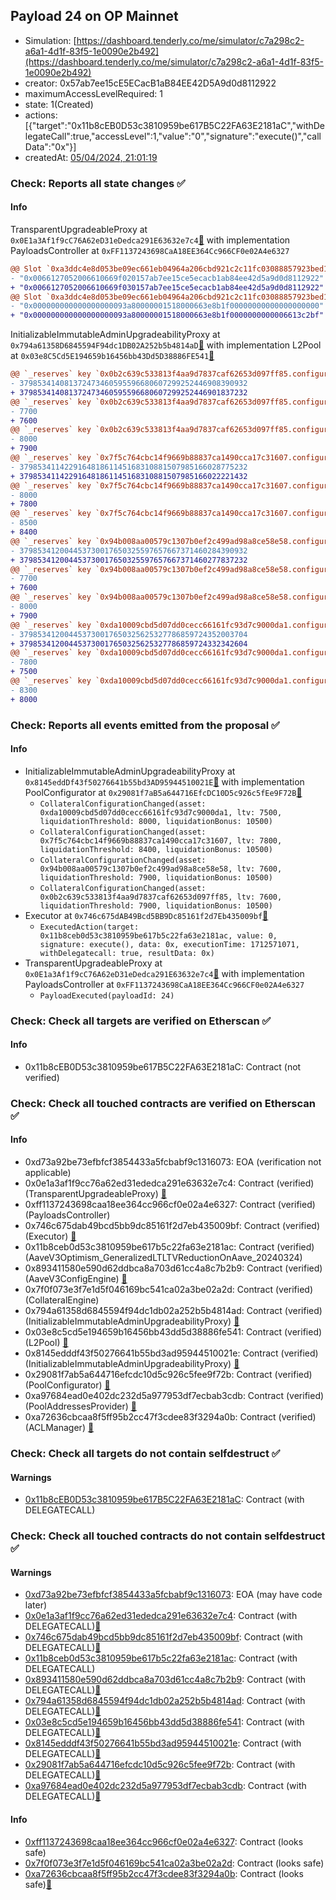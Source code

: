 ## Payload 24 on OP Mainnet

- Simulation: [https://dashboard.tenderly.co/me/simulator/c7a298c2-a6a1-4d1f-83f5-1e0090e2b492](https://dashboard.tenderly.co/me/simulator/c7a298c2-a6a1-4d1f-83f5-1e0090e2b492)
- creator: 0x57ab7ee15cE5ECacB1aB84EE42D5A9d0d8112922
- maximumAccessLevelRequired: 1
- state: 1(Created)
- actions: [{"target":"0x11b8cEB0D53c3810959be617B5C22FA63E2181aC","withDelegateCall":true,"accessLevel":1,"value":"0","signature":"execute()","callData":"0x"}]
- createdAt: [05/04/2024, 21:01:19](https://optimistic.etherscan.io/tx/0x670f1033e7133208464b9042e3c5108dcc00ef8cbf4f712180fa51ca3f16f01d)

### Check: Reports all state changes :white_check_mark:

#### Info


TransparentUpgradeableProxy at `0x0E1a3Af1f9cC76A62eD31eDedca291E63632e7c4`[:ghost:](https://github.com/bgd-labs/aave-address-book "GovernanceV3Optimism.PAYLOADS_CONTROLLER") with implementation PayloadsController at `0xFF1137243698CaA18EE364Cc966CF0e02A4e6327`
```diff
@@ Slot `0xa3ddc4e8d053be09ec661eb04964a206cbd921c2c11fc03088857923bed1485a` @@
- "0x0066127052006610669f020157ab7ee15ce5ecacb1ab84ee42d5a9d0d8112922"
+ "0x0066127052006610669f030157ab7ee15ce5ecacb1ab84ee42d5a9d0d8112922"
@@ Slot `0xa3ddc4e8d053be09ec661eb04964a206cbd921c2c11fc03088857923bed1485b` @@
- "0x000000000000000000093a80000001518000663e8b1f00000000000000000000"
+ "0x000000000000000000093a80000001518000663e8b1f0000000000006613c2bf"
```

InitializableImmutableAdminUpgradeabilityProxy at `0x794a61358D6845594F94dc1DB02A252b5b4814aD`[:ghost:](https://github.com/bgd-labs/aave-address-book "AaveV3Optimism.POOL") with implementation L2Pool at `0x03e8C5Cd5E194659b16456bb43Dd5D38886FE541`[:ghost:](https://github.com/bgd-labs/aave-address-book "AaveV3Optimism.POOL_IMPL")
```diff
@@ `_reserves` key `0x0b2c639c533813f4aa9d7837caf62653d097ff85.configuration.data` @@
- 379853414081372473460595596680607299252446908390932
+ 379853414081372473460595596680607299252446901837232
@@ `_reserves` key `0x0b2c639c533813f4aa9d7837caf62653d097ff85.configuration.data_decoded.ltv` @@
- 7700
+ 7600
@@ `_reserves` key `0x0b2c639c533813f4aa9d7837caf62653d097ff85.configuration.data_decoded.liquidationThreshold` @@
- 8000
+ 7900
@@ `_reserves` key `0x7f5c764cbc14f9669b88837ca1490cca17c31607.configuration.data` @@
- 379853411422916481861145168310881507985166028775232
+ 379853411422916481861145168310881507985166022221432
@@ `_reserves` key `0x7f5c764cbc14f9669b88837ca1490cca17c31607.configuration.data_decoded.ltv` @@
- 8000
+ 7800
@@ `_reserves` key `0x7f5c764cbc14f9669b88837ca1490cca17c31607.configuration.data_decoded.liquidationThreshold` @@
- 8500
+ 8400
@@ `_reserves` key `0x94b008aa00579c1307b0ef2c499ad98a8ce58e58.configuration.data` @@
- 379853412004453730017650325597657667371460284390932
+ 379853412004453730017650325597657667371460277837232
@@ `_reserves` key `0x94b008aa00579c1307b0ef2c499ad98a8ce58e58.configuration.data_decoded.ltv` @@
- 7700
+ 7600
@@ `_reserves` key `0x94b008aa00579c1307b0ef2c499ad98a8ce58e58.configuration.data_decoded.liquidationThreshold` @@
- 8000
+ 7900
@@ `_reserves` key `0xda10009cbd5d07dd0cecc66161fc93d7c9000da1.configuration.data` @@
- 379853412004453730017650325625327786859724352003704
+ 379853412004453730017650325625327786859724332342604
@@ `_reserves` key `0xda10009cbd5d07dd0cecc66161fc93d7c9000da1.configuration.data_decoded.ltv` @@
- 7800
+ 7500
@@ `_reserves` key `0xda10009cbd5d07dd0cecc66161fc93d7c9000da1.configuration.data_decoded.liquidationThreshold` @@
- 8300
+ 8000
```


### Check: Reports all events emitted from the proposal :white_check_mark:

#### Info

- InitializableImmutableAdminUpgradeabilityProxy at `0x8145eddDf43f50276641b55bd3AD95944510021E`[:ghost:](https://github.com/bgd-labs/aave-address-book "AaveV3Optimism.POOL_CONFIGURATOR") with implementation PoolConfigurator at `0x29081f7aB5a644716EfcDC10D5c926c5fEe9F72B`[:ghost:](https://github.com/bgd-labs/aave-address-book "AaveV3Optimism.POOL_CONFIGURATOR_IMPL")
  - `CollateralConfigurationChanged(asset: 0xda10009cbd5d07dd0cecc66161fc93d7c9000da1, ltv: 7500, liquidationThreshold: 8000, liquidationBonus: 10500)`
  - `CollateralConfigurationChanged(asset: 0x7f5c764cbc14f9669b88837ca1490cca17c31607, ltv: 7800, liquidationThreshold: 8400, liquidationBonus: 10500)`
  - `CollateralConfigurationChanged(asset: 0x94b008aa00579c1307b0ef2c499ad98a8ce58e58, ltv: 7600, liquidationThreshold: 7900, liquidationBonus: 10500)`
  - `CollateralConfigurationChanged(asset: 0x0b2c639c533813f4aa9d7837caf62653d097ff85, ltv: 7600, liquidationThreshold: 7900, liquidationBonus: 10500)`
- Executor at `0x746c675dAB49Bcd5BB9Dc85161f2d7Eb435009bf`[:ghost:](https://github.com/bgd-labs/aave-address-book "AaveV3Optimism.ACL_ADMIN, GovernanceV3Optimism.EXECUTOR_LVL_1")
  - `ExecutedAction(target: 0x11b8ceb0d53c3810959be617b5c22fa63e2181ac, value: 0, signature: execute(), data: 0x, executionTime: 1712571071, withDelegatecall: true, resultData: 0x)`
- TransparentUpgradeableProxy at `0x0E1a3Af1f9cC76A62eD31eDedca291E63632e7c4`[:ghost:](https://github.com/bgd-labs/aave-address-book "GovernanceV3Optimism.PAYLOADS_CONTROLLER") with implementation PayloadsController at `0xFF1137243698CaA18EE364Cc966CF0e02A4e6327`
  - `PayloadExecuted(payloadId: 24)`

### Check: Check all targets are verified on Etherscan :white_check_mark:

#### Info

- 0x11b8cEB0D53c3810959be617B5C22FA63E2181aC: Contract (not verified) 

### Check: Check all touched contracts are verified on Etherscan :white_check_mark:

#### Info

- 0xd73a92be73efbfcf3854433a5fcbabf9c1316073: EOA (verification not applicable)
- 0x0e1a3af1f9cc76a62ed31ededca291e63632e7c4: Contract (verified) (TransparentUpgradeableProxy) [:ghost:](https://github.com/bgd-labs/aave-address-book "GovernanceV3Optimism.PAYLOADS_CONTROLLER")
- 0xff1137243698caa18ee364cc966cf0e02a4e6327: Contract (verified) (PayloadsController) 
- 0x746c675dab49bcd5bb9dc85161f2d7eb435009bf: Contract (verified) (Executor) [:ghost:](https://github.com/bgd-labs/aave-address-book "AaveV3Optimism.ACL_ADMIN, GovernanceV3Optimism.EXECUTOR_LVL_1")
- 0x11b8ceb0d53c3810959be617b5c22fa63e2181ac: Contract (verified) (AaveV3Optimism_GeneralizedLTLTVReductionOnAave_20240324) 
- 0x893411580e590d62ddbca8a703d61cc4a8c7b2b9: Contract (verified) (AaveV3ConfigEngine) [:ghost:](https://github.com/bgd-labs/aave-address-book "AaveV3Optimism.CONFIG_ENGINE")
- 0x7f0f073e3f7e1d5f046169bc541ca02a3be02a2d: Contract (verified) (CollateralEngine) 
- 0x794a61358d6845594f94dc1db02a252b5b4814ad: Contract (verified) (InitializableImmutableAdminUpgradeabilityProxy) [:ghost:](https://github.com/bgd-labs/aave-address-book "AaveV3Optimism.POOL")
- 0x03e8c5cd5e194659b16456bb43dd5d38886fe541: Contract (verified) (L2Pool) [:ghost:](https://github.com/bgd-labs/aave-address-book "AaveV3Optimism.POOL_IMPL")
- 0x8145edddf43f50276641b55bd3ad95944510021e: Contract (verified) (InitializableImmutableAdminUpgradeabilityProxy) [:ghost:](https://github.com/bgd-labs/aave-address-book "AaveV3Optimism.POOL_CONFIGURATOR")
- 0x29081f7ab5a644716efcdc10d5c926c5fee9f72b: Contract (verified) (PoolConfigurator) [:ghost:](https://github.com/bgd-labs/aave-address-book "AaveV3Optimism.POOL_CONFIGURATOR_IMPL")
- 0xa97684ead0e402dc232d5a977953df7ecbab3cdb: Contract (verified) (PoolAddressesProvider) [:ghost:](https://github.com/bgd-labs/aave-address-book "AaveV3Optimism.POOL_ADDRESSES_PROVIDER")
- 0xa72636cbcaa8f5ff95b2cc47f3cdee83f3294a0b: Contract (verified) (ACLManager) [:ghost:](https://github.com/bgd-labs/aave-address-book "AaveV3Optimism.ACL_MANAGER")

### Check: Check all targets do not contain selfdestruct :white_check_mark:

#### Warnings

- [0x11b8cEB0D53c3810959be617B5C22FA63E2181aC](https://optimistic.etherscan.io/address/0x11b8cEB0D53c3810959be617B5C22FA63E2181aC): Contract (with DELEGATECALL)

### Check: Check all touched contracts do not contain selfdestruct :white_check_mark:

#### Warnings

- [0xd73a92be73efbfcf3854433a5fcbabf9c1316073](https://optimistic.etherscan.io/address/0xd73a92be73efbfcf3854433a5fcbabf9c1316073): EOA (may have code later)
- [0x0e1a3af1f9cc76a62ed31ededca291e63632e7c4](https://optimistic.etherscan.io/address/0x0e1a3af1f9cc76a62ed31ededca291e63632e7c4): Contract (with DELEGATECALL)[:ghost:](https://github.com/bgd-labs/aave-address-book "GovernanceV3Optimism.PAYLOADS_CONTROLLER")
- [0x746c675dab49bcd5bb9dc85161f2d7eb435009bf](https://optimistic.etherscan.io/address/0x746c675dab49bcd5bb9dc85161f2d7eb435009bf): Contract (with DELEGATECALL)[:ghost:](https://github.com/bgd-labs/aave-address-book "AaveV3Optimism.ACL_ADMIN, GovernanceV3Optimism.EXECUTOR_LVL_1")
- [0x11b8ceb0d53c3810959be617b5c22fa63e2181ac](https://optimistic.etherscan.io/address/0x11b8ceb0d53c3810959be617b5c22fa63e2181ac): Contract (with DELEGATECALL)
- [0x893411580e590d62ddbca8a703d61cc4a8c7b2b9](https://optimistic.etherscan.io/address/0x893411580e590d62ddbca8a703d61cc4a8c7b2b9): Contract (with DELEGATECALL)[:ghost:](https://github.com/bgd-labs/aave-address-book "AaveV3Optimism.CONFIG_ENGINE")
- [0x794a61358d6845594f94dc1db02a252b5b4814ad](https://optimistic.etherscan.io/address/0x794a61358d6845594f94dc1db02a252b5b4814ad): Contract (with DELEGATECALL)[:ghost:](https://github.com/bgd-labs/aave-address-book "AaveV3Optimism.POOL")
- [0x03e8c5cd5e194659b16456bb43dd5d38886fe541](https://optimistic.etherscan.io/address/0x03e8c5cd5e194659b16456bb43dd5d38886fe541): Contract (with DELEGATECALL)[:ghost:](https://github.com/bgd-labs/aave-address-book "AaveV3Optimism.POOL_IMPL")
- [0x8145edddf43f50276641b55bd3ad95944510021e](https://optimistic.etherscan.io/address/0x8145edddf43f50276641b55bd3ad95944510021e): Contract (with DELEGATECALL)[:ghost:](https://github.com/bgd-labs/aave-address-book "AaveV3Optimism.POOL_CONFIGURATOR")
- [0x29081f7ab5a644716efcdc10d5c926c5fee9f72b](https://optimistic.etherscan.io/address/0x29081f7ab5a644716efcdc10d5c926c5fee9f72b): Contract (with DELEGATECALL)[:ghost:](https://github.com/bgd-labs/aave-address-book "AaveV3Optimism.POOL_CONFIGURATOR_IMPL")
- [0xa97684ead0e402dc232d5a977953df7ecbab3cdb](https://optimistic.etherscan.io/address/0xa97684ead0e402dc232d5a977953df7ecbab3cdb): Contract (with DELEGATECALL)[:ghost:](https://github.com/bgd-labs/aave-address-book "AaveV3Optimism.POOL_ADDRESSES_PROVIDER")

#### Info

- [0xff1137243698caa18ee364cc966cf0e02a4e6327](https://optimistic.etherscan.io/address/0xff1137243698caa18ee364cc966cf0e02a4e6327): Contract (looks safe)
- [0x7f0f073e3f7e1d5f046169bc541ca02a3be02a2d](https://optimistic.etherscan.io/address/0x7f0f073e3f7e1d5f046169bc541ca02a3be02a2d): Contract (looks safe)
- [0xa72636cbcaa8f5ff95b2cc47f3cdee83f3294a0b](https://optimistic.etherscan.io/address/0xa72636cbcaa8f5ff95b2cc47f3cdee83f3294a0b): Contract (looks safe)[:ghost:](https://github.com/bgd-labs/aave-address-book "AaveV3Optimism.ACL_MANAGER")

